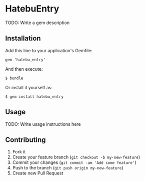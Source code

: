 # HatebuEntry

TODO: Write a gem description

## Installation

Add this line to your application's Gemfile:

    gem 'hatebu_entry'

And then execute:

    $ bundle

Or install it yourself as:

    $ gem install hatebu_entry

## Usage

TODO: Write usage instructions here

## Contributing

1. Fork it
2. Create your feature branch (`git checkout -b my-new-feature`)
3. Commit your changes (`git commit -am 'Add some feature'`)
4. Push to the branch (`git push origin my-new-feature`)
5. Create new Pull Request
